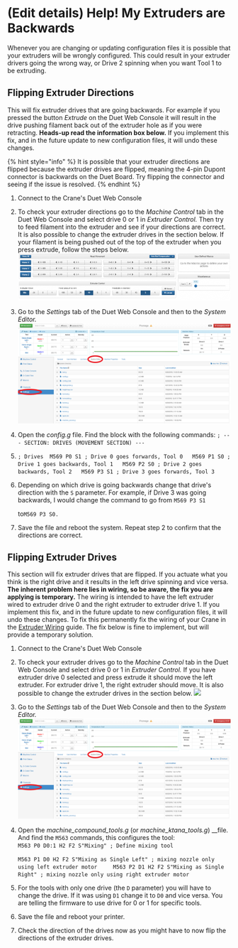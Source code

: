 # \(Edit details\) Help! My Extruders are Backwards

Whenever you are changing or updating configuration files it is possible that your extruders will be wrongly configured. This could result in your extruder drivers going the wrong way, or Drive 2 spinning when you want Tool 1 to be extruding.

## Flipping Extruder Directions

This will fix extruder drives that are going backwards. For example if you pressed the button _Extrude_ on the Duet Web Console it will result in the drive pushing filament back out of the extruder hole as if you were retracting. **Heads-up read the information box below.** If you implement this fix, and in the future update to new configuration files, it will undo these changes.

{% hint style="info" %}
It is possible that your extruder directions are flipped because the extruder drives are flipped, meaning the 4-pin Dupont connector is backwards on the Duet Board. Try flipping the connector and seeing if the issue is resolved.
{% endhint %}

1. Connect to the Crane's Duet Web Console
2. To check your extruder directions go to the _Machine Control_ tab in the Duet Web Console and select drive 0 or 1 in _Extruder Control._ Then try to feed filament into the extruder and see if your directions are correct. It is also possible to change the extruder drives in the section below. If your filament is being pushed out of the top of the extruder when you press extrude, follow the steps below.  ![](../.gitbook/assets/machinecontrol-1%20%281%29.png) 
3. Go to the _Settings_ tab of the Duet Web Console and then to the _System Editor._  ![](../.gitbook/assets/settingsssytemeditor-1.png) 
4. Open the _config.g_ file. Find the block with the following commands: `; --- SECTION: DRIVES (MOVEMENT SECTION) ---`
5. `; Drives  M569 P0 S1 ; Drive 0 goes forwards, Tool 0   M569 P1 S0 ; Drive 1 goes backwards, Tool 1   M569 P2 S0 ; Drive 2 goes backwards, Tool 2   M569 P3 S1 ; Drive 3 goes forwards, Tool 3`  
6. Depending on which drive is going backwards change that drive's direction with the `S` parameter. For example, if Drive 3 was going backwards, I would change the command to go from `M569 P3 S1`

   to`M569 P3 S0.`

7. Save the file and reboot the system. Repeat step 2 to confirm that the directions are correct.

## Flipping Extruder Drives

This section will fix extruder drives that are flipped. If you actuate what you think is the right drive and it results in the left drive spinning and vice versa. **The inherent problem here lies in wiring, so be aware, the fix you are applying is temporary.** The wiring is intended to have the left extruder wired to extruder drive 0 and the right extruder to extruder drive 1. If you implement this fix, and in the future update to new configuration files, it will undo these changes. To fix this permanently fix the wiring of your Crane in the [Extruder Wiring]() guide. The fix below is fine to implement, but will provide a temporary solution.

1. Connect to the Crane's Duet Web Console
2. To check your extruder drives go to the _Machine Control_ tab in the Duet Web Console and select drive 0 or 1 in _Extruder Control._ If you have extruder drive 0 selected and press extrude it should move the left extruder. For extruder drive 1, the right extruder should move.  It is also possible to change the extruder drives in the section below.   ![](../.gitbook/assets/machinecontrol.png) 
3. Go to the _Settings_ tab of the Duet Web Console and then to the _System Editor._  ![](../.gitbook/assets/settingsssytemeditor-2.png) 
4. Open the _machine\_compound\_tools.g_ \(or _machine\_ktana\_tools.g_\) \_\_file. And find the `M563` commands, this configures the tool:  
   `M563 P0 D0:1 H2 F2 S"Mixing" ; Define mixing tool`

   `M563 P1 D0 H2 F2 S"Mixing as Single Left" ; mixing nozzle only using left extruder motor    
   M563 P2 D1 H2 F2 S"Mixing as Single Right" ; mixing nozzle only using right extruder motor`

5. For the tools with only one drive \(the `D` parameter\) you will have to change the drive. If it was using `D1` change it to `D0` and vice versa. You are telling the firmware to use drive for 0 or 1 for specific tools.
6. Save the file and reboot your printer.
7. Check the direction of the drives now as you might have to now flip the directions of the extruder drives.

